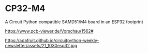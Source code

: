 # CP32-M4
A Circuit Python compatible SAMD51/M4 board in an ESP32 footprint  
  
https://www.pcb-viewer.de/Vorschau/1562#  
  
https://adafruit.github.io/circuitpython-weekly-newsletter/assets/21_1030esp32.jpg  
